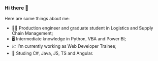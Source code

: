 ### Hi there 👋

Here are some things about me:

- :man_student: Production engineer and graduate student in Logistics and Supply Chain Management;
- :desktop_computer: Intermediate knowledge in Python, VBA and Power BI;
- :chart: I’m currently working as Web Developer Trainee;
- 🌱 Studing C#, Java, JS, TS and Angular.


